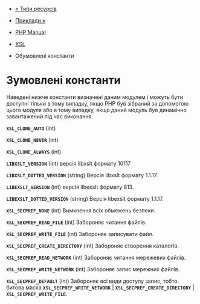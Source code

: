 - [« Типи ресурсів](xsl.resources.md)
- [Приклади »](xsl.examples.md)

- [PHP Manual](index.md)
- [XSL](book.xsl.md)
- Обумовлені константи

# Зумовлені константи

Наведені нижче константи визначені даним модулем і можуть бути
доступні тільки в тому випадку, якщо PHP був зібраний за допомогою цього
модуля або в тому випадку, якщо даний модуль був динамічно завантажений
під час виконання.

**`XSL_CLONE_AUTO`** (int)

**`XSL_CLONE_NEVER`** (int)

**`XSL_CLONE_ALWAYS`** (int)

**`LIBXSLT_VERSION`** (int)
версія libxslt формату 10117

**`LIBXSLT_DOTTED_VERSION`** (string)
Версія libxslt формату 1.1.17.

**`LIBEXSLT_VERSION`** (int)
версія libexslt формату 813.

**`LIBEXSLT_DOTTED_VERSION`** (string)
Версія libexslt формату 1.1.17.

**`XSL_SECPREF_NONE`** (int)
Вимкнення всіх обмежень безпеки.

**`XSL_SECPREF_READ_FILE`** (int)
Забороняє читання файлів.

**`XSL_SECPREF_WRITE_FILE`** (int)
Забороняє записувати файл.

**`XSL_SECPREF_CREATE_DIRECTORY`** (int)
Забороняє створення каталогів.

**`XSL_SECPREF_READ_NETWORK`** (int)
Забороняє читання мережевих файлів.

**`XSL_SECPREF_WRITE_NETWORK`** (int)
Забороняє запис мережних файлів.

**`XSL_SECPREF_DEFAULT`** (int)
Забороняє всі види доступу запис, тобто. битова маска
**`XSL_SECPREF_WRITE_NETWORK`** \| **`XSL_SECPREF_CREATE_DIRECTORY`** \|
**`XSL_SECPREF_WRITE_FILE`**.
